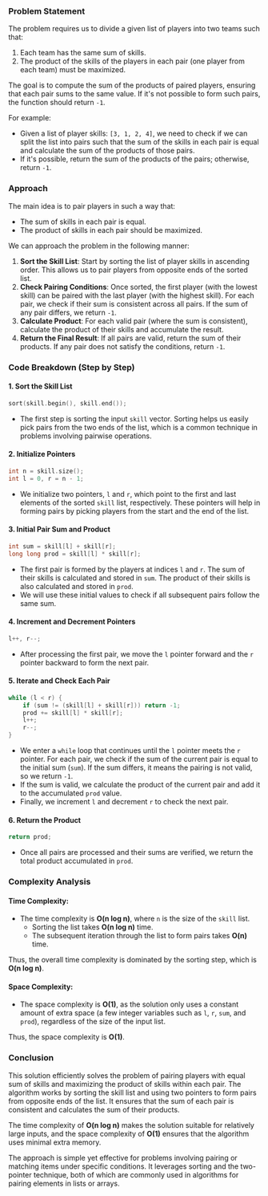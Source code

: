### Problem Statement

The problem requires us to divide a given list of players into two teams such that:
1. Each team has the same sum of skills.
2. The product of the skills of the players in each pair (one player from each team) must be maximized.

The goal is to compute the sum of the products of paired players, ensuring that each pair sums to the same value. If it's not possible to form such pairs, the function should return `-1`.

For example:
- Given a list of player skills: `[3, 1, 2, 4]`, we need to check if we can split the list into pairs such that the sum of the skills in each pair is equal and calculate the sum of the products of those pairs.
- If it's possible, return the sum of the products of the pairs; otherwise, return `-1`.

### Approach

The main idea is to pair players in such a way that:
- The sum of skills in each pair is equal.
- The product of skills in each pair should be maximized.

We can approach the problem in the following manner:
1. **Sort the Skill List**: Start by sorting the list of player skills in ascending order. This allows us to pair players from opposite ends of the sorted list.
2. **Check Pairing Conditions**: Once sorted, the first player (with the lowest skill) can be paired with the last player (with the highest skill). For each pair, we check if their sum is consistent across all pairs. If the sum of any pair differs, we return `-1`.
3. **Calculate Product**: For each valid pair (where the sum is consistent), calculate the product of their skills and accumulate the result.
4. **Return the Final Result**: If all pairs are valid, return the sum of their products. If any pair does not satisfy the conditions, return `-1`.

### Code Breakdown (Step by Step)

#### 1. **Sort the Skill List**

```cpp
sort(skill.begin(), skill.end());
```

- The first step is sorting the input `skill` vector. Sorting helps us easily pick pairs from the two ends of the list, which is a common technique in problems involving pairwise operations.

#### 2. **Initialize Pointers**

```cpp
int n = skill.size();
int l = 0, r = n - 1;
```

- We initialize two pointers, `l` and `r`, which point to the first and last elements of the sorted `skill` list, respectively. These pointers will help in forming pairs by picking players from the start and the end of the list.

#### 3. **Initial Pair Sum and Product**

```cpp
int sum = skill[l] + skill[r];
long long prod = skill[l] * skill[r];
```

- The first pair is formed by the players at indices `l` and `r`. The sum of their skills is calculated and stored in `sum`. The product of their skills is also calculated and stored in `prod`.
- We will use these initial values to check if all subsequent pairs follow the same sum.

#### 4. **Increment and Decrement Pointers**

```cpp
l++, r--;
```

- After processing the first pair, we move the `l` pointer forward and the `r` pointer backward to form the next pair.

#### 5. **Iterate and Check Each Pair**

```cpp
while (l < r) {
    if (sum != (skill[l] + skill[r])) return -1;
    prod += skill[l] * skill[r];
    l++;
    r--;
}
```

- We enter a `while` loop that continues until the `l` pointer meets the `r` pointer. For each pair, we check if the sum of the current pair is equal to the initial sum (`sum`). If the sum differs, it means the pairing is not valid, so we return `-1`.
- If the sum is valid, we calculate the product of the current pair and add it to the accumulated `prod` value.
- Finally, we increment `l` and decrement `r` to check the next pair.

#### 6. **Return the Product**

```cpp
return prod;
```

- Once all pairs are processed and their sums are verified, we return the total product accumulated in `prod`.

### Complexity Analysis

#### Time Complexity:
- The time complexity is **O(n log n)**, where `n` is the size of the `skill` list.
  - Sorting the list takes **O(n log n)** time.
  - The subsequent iteration through the list to form pairs takes **O(n)** time.
  
Thus, the overall time complexity is dominated by the sorting step, which is **O(n log n)**.

#### Space Complexity:
- The space complexity is **O(1)**, as the solution only uses a constant amount of extra space (a few integer variables such as `l`, `r`, `sum`, and `prod`), regardless of the size of the input list.

Thus, the space complexity is **O(1)**.

### Conclusion

This solution efficiently solves the problem of pairing players with equal sum of skills and maximizing the product of skills within each pair. The algorithm works by sorting the skill list and using two pointers to form pairs from opposite ends of the list. It ensures that the sum of each pair is consistent and calculates the sum of their products.

The time complexity of **O(n log n)** makes the solution suitable for relatively large inputs, and the space complexity of **O(1)** ensures that the algorithm uses minimal extra memory.

The approach is simple yet effective for problems involving pairing or matching items under specific conditions. It leverages sorting and the two-pointer technique, both of which are commonly used in algorithms for pairing elements in lists or arrays.